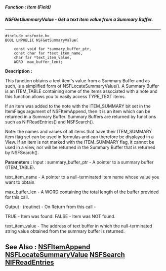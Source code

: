 ##### Function : Item (Field)
##### NSFGetSummaryValue - Get a text item value from a Summary Buffer.
---
```
#include <nsfnote.h>
BOOL LNPUBLIC NSFGetSummaryValue(

	const void far *summary_buffer_ptr,
	const char far *text_item_name,
	char far *text_item_value,
	WORD  max_buffer_len);
```
**Description :**

This function obtains a text item's value from a Summary Buffer and as such, is 
a simplified form of NSFLocateSummaryValue().  A Summary Buffer is an 
ITEM_TABLE containing some of the items associated with a note and this 
function allows you to easily access TYPE_TEXT items.

If an item was added to the note with the ITEM_SUMMARY bit set in the ItemFlags 
argument of NSFItemAppend, then it is an item which can be returned in a 
Summary Buffer.  Summary Buffers are returned by functions such as 
NIFReadEntries() and NSFSearch().

Note:  the names and values of all items that have their ITEM_SUMMARY item flag 
set can be used in formulas and can therefore be displayed in a View.  If an 
item is not marked with the ITEM_SUMMARY flag, it cannot be used in a view, nor 
will be returned in the Summary Buffer that is returned by NSFSearch().

**Parameters :**
Input :
summary_buffer_ptr  -  A pointer to a summary buffer (ITEM_TABLE).

text_item_name  -  A pointer to a null-terminated item name whose value you want to obtain.

max_buffer_len  -  A WORD containing the total length of the buffer provided for this call.

Output :
(routine)  -  On Return from this call -

TRUE - Item was found.
FALSE - Item was NOT found.


text_item_value  -  The address of text buffer in which the null-terminated string value obtained from the summary buffer is returned.


**See Also :**
[NSFItemAppend](/reference/Func/NSFItemAppend)
[NSFLocateSummaryValue](/reference/Func/NSFLocateSummaryValue)
[NSFSearch](/reference/Func/NSFSearch)
[NIFReadEntries](/reference/Func/NIFReadEntries)
---
